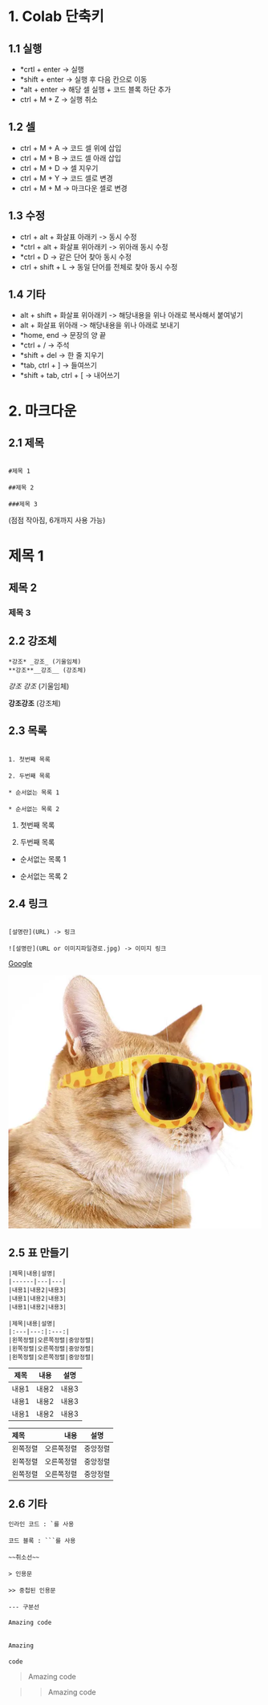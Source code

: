 # 1. Colab 단축키

## 1.1 실행


* *crtl + enter -> 실행
* *shift + enter -> 실행 후 다음 칸으로 이동
* *alt + enter -> 해당 셀 실행 + 코드 블록 하단 추가
* ctrl + M + Z -> 실행 취소

## 1.2 셀

* ctrl + M + A -> 코드 셀 위에 삽입
* ctrl + M + B -> 코드 셀 아래 삽입
* ctrl + M + D -> 셀 지우기
* ctrl + M + Y -> 코드 셀로 변경
* ctrl + M + M -> 마크다운 셀로 변경


## 1.3 수정
* ctrl + alt + 화살표 아래키 -> 동시 수정
* *ctrl + alt + 화살표 위아래키 -> 위아래 동시 수정
* *ctrl + D -> 같은 단어 찾아 동시 수정
* ctrl + shift + L -> 동일 단어를 전체로 찾아 동시 수정

## 1.4 기타
* alt + shift + 화살표 위아래키 -> 해당내용을 위나 아래로 복사해서 붙여넣기
* alt + 화살표 위아래 -> 해당내용을 위나 아래로 보내기
* *home, end -> 문장의 양 끝
* *ctrl + / ->  주석
* *shift + del -> 한 줄 지우기
* *tab, ctrl + ] -> 들여쓰기
* *shift + tab, ctrl + [ -> 내어쓰기




# 2. 마크다운

## 2.1 제목

```

#제목 1

##제목 2

###제목 3

```

(점점 작아짐, 6개까지 사용 가능)

# 제목 1

## 제목 2

### 제목 3

## 2.2 강조체

```
*강조* _강조_ (기울임체)
**강조**__강조__ (강조체)
```

*강조* _강조_ (기울임체)  

**강조**__강조__ (강조체)



## 2.3 목록



```

1. 첫번째 목록

2. 두번째 목록

* 순서없는 목록 1

* 순서없는 목록 2

```



1. 첫번째 목록

2. 두번째 목록

* 순서없는 목록 1

* 순서없는 목록 2



## 2.4 링크



```

[설명란](URL) -> 링크

![설명란](URL or 이미지파일경로.jpg) -> 이미지 링크

```



[Google](https://www.google.com)



![고양이 그림](/img/0.png)


## 2.5 표 만들기

```
|제목|내용|설명|
|------|---|---|
|내용1|내용2|내용3|
|내용1|내용2|내용3|
|내용1|내용2|내용3|

|제목|내용|설명|
|:---|---:|:---:|
|왼쪽정렬|오른쪽정렬|중앙정렬|
|왼쪽정렬|오른쪽정렬|중앙정렬|
|왼쪽정렬|오른쪽정렬|중앙정렬|
```
|제목|내용|설명|
|------|---|---|
|내용1|내용2|내용3|
|내용1|내용2|내용3|
|내용1|내용2|내용3|

|제목|내용|설명|
|:---|---:|:---:|
|왼쪽정렬|오른쪽정렬|중앙정렬|
|왼쪽정렬|오른쪽정렬|중앙정렬|
|왼쪽정렬|오른쪽정렬|중앙정렬|


## 2.6 기타




```
인라인 코드 : `를 사용

코드 블록 : ```를 사용

~~취소선~~

> 인용문

>> 중첩된 인용문

--- 구분선
```


`Amazing code`

```

Amazing

code

```

> Amazing code



>> Amazing code